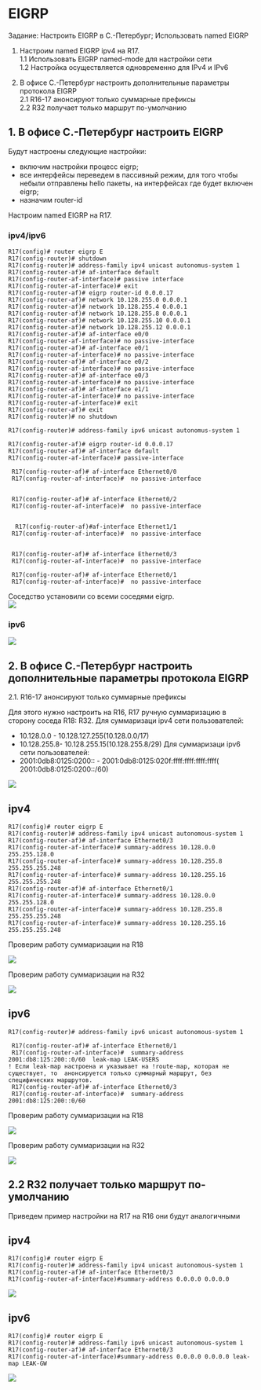 

# EIGRP

Задание:
Настроить EIGRP в С.-Петербург; 
Использовать named EIGRP


1. Настроим named EIGRP ipv4 на R17.  
1.1 Использовать EIGRP named-mode для настройки сети  
1.2 Настройка осуществляется одновременно для IPv4 и IPv6

2. В офисе С.-Петербург настроить дополнительные параметры протокола EIGRP  
2.1 R16-17 анонсируют только суммарные префиксы  
2.2 R32 получает только маршрут по-умолчанию


## 1. В офисе С.-Петербург настроить EIGRP 

Будут настроены следующие настройки:
+ включим настройки процесс eigrp;
+ все интерфейсы переведем в пассивный режим, для того чтобы небыли отправлены hello пакеты, на интерфейсах где будет включен eigrp;
+ назначим router-id



Настроим named EIGRP  на R17.

### **ipv4/ipv6**
```
R17(config)# router eigrp E
R17(config-router)# shutdown
R17(config-router)# address-family ipv4 unicast autonomus-system 1
R17(config-router-af)# af-interface default 
R17(config-router-af-interface)# passive interface
R17(config-router-af-interface)# exit
R17(config-router-af)# eigrp router-id 0.0.0.17
R17(config-router-af)# network 10.128.255.0 0.0.0.1
R17(config-router-af)# network 10.128.255.4 0.0.0.1
R17(config-router-af)# network 10.128.255.8 0.0.0.1
R17(config-router-af)# network 10.128.255.10 0.0.0.1
R17(config-router-af)# network 10.128.255.12 0.0.0.1
R17(config-router-af)# af-interface e0/0
R17(config-router-af-interface)# no passive-interface
R17(config-router-af)# af-interface e0/1
R17(config-router-af-interface)# no passive-interface
R17(config-router-af)# af-interface e0/2
R17(config-router-af-interface)# no passive-interface
R17(config-router-af)# af-interface e0/3
R17(config-router-af-interface)# no passive-interface
R17(config-router-af)# af-interface e1/1
R17(config-router-af-interface)# no passive-interface
R17(config-router-af-interface)# exit
R17(config-router-af)# exit
R17(config-router)# no shutdown

R17(config-router)# address-family ipv6 unicast autonomus-system 1

R17(config-router-af)# eigrp router-id 0.0.0.17
R17(config-router-af)# af-interface default
R17(config-router-af-interface)# passive-interface

 R17(config-router-af)# af-interface Ethernet0/0
 R17(config-router-af-interface)#  no passive-interface


 R17(config-router-af)# af-interface Ethernet0/2
 R17(config-router-af-interface)#  no passive-interface


  R17(config-router-af)#af-interface Ethernet1/1
 R17(config-router-af-interface)#  no passive-interface


 R17(config-router-af)# af-interface Ethernet0/3
 R17(config-router-af-interface)#  no passive-interface

 R17(config-router-af)# af-interface Ethernet0/1
 R17(config-router-af-interface)#  no passive-interface

```

Соседство установили со всеми соседями eigrp.  
![](Pictures/Screenshot_1.png)

### **ipv6**

![](Pictures/Screenshot_10.png)

## 2. В офисе С.-Петербург настроить дополнительные параметры протокола EIGRP

2.1. R16-17 анонсируют только суммарные префиксы

Для этого нужно настроить на R16, R17 ручную суммаризацию в сторону соседа R18: R32.
Для суммаризаци ipv4 сети пользователей: 
+ 10.128.0.0 - 10.128.127.255(10.128.0.0/17)
+ 10.128.255.8- 10.128.255.15(10.128.255.8/29)
Для суммаризаци ipv6 сети пользователей:
+ 2001:0db8:0125:0200:: - 2001:0db8:0125:020f:ffff:ffff:ffff:ffff(	2001:0db8:0125:0200::/60)

![](Pictures/Screenshot_2.png)

## ipv4

```
R17(config)# router eigrp E
R17(config-router)# address-family ipv4 unicast autonomous-system 1
R17(config-router-af)# af-interface Ethernet0/3
R17(config-router-af-interface)# summary-address 10.128.0.0 255.255.128.0
R17(config-router-af-interface)# summary-address 10.128.255.8 255.255.255.248
R17(config-router-af-interface)# summary-address 10.128.255.16 255.255.255.248
R17(config-router-af)# af-interface Ethernet0/1
R17(config-router-af-interface)# summary-address 10.128.0.0 255.255.128.0
R17(config-router-af-interface)# summary-address 10.128.255.8 255.255.255.248
R17(config-router-af-interface)# summary-address 10.128.255.16 255.255.255.248
```

Проверим работу суммаризации на R18

![](Pictures/Screenshot_3.png)

Проверим работу суммаризации на R32

![](Pictures/Screenshot_4.png)

## ipv6

```
R17(config-router)# address-family ipv6 unicast autonomous-system 1

 R17(config-router-af)# af-interface Ethernet0/1
 R17(config-router-af-interface)#  summary-address 2001:db8:125:200::0/60  leak-map LEAK-USERS
! Если leak-map настроена и указывает на !route-map, которая не существует, то  анонсируется только суммарный маршрут, без  специфических маршрутов.
 R17(config-router-af)# af-interface Ethernet0/3
 R17(config-router-af-interface)#  summary-address 2001:db8:125:200::0/60

```
Проверим работу суммаризации на R18

![](Pictures/Screenshot_8.png)

Проверим работу суммаризации на R32

![](Pictures/Screenshot_7.png)

## 2.2 R32 получает только маршрут по-умолчанию

Приведем пример настройки на R17 на R16 они будут аналогичными

## ipv4

```
R17(config)# router eigrp E
R17(config-router)# address-family ipv4 unicast autonomous-system 1
R17(config-router-af)# af-interface Ethernet0/3
R17(config-router-af-interface)#summary-address 0.0.0.0 0.0.0.0
```

![](Pictures/Screenshot_5.png)

## ipv6 
```
R17(config)# router eigrp E
R17(config-router)# address-family ipv6 unicast autonomous-system 1
R17(config-router-af)# af-interface Ethernet0/3
R17(config-router-af-interface)#summary-address 0.0.0.0 0.0.0.0 leak-map LEAK-GW
```
![](Pictures/Screenshot_9.png)




